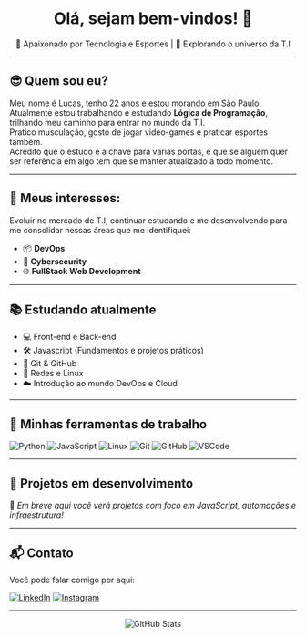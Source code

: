 <h1 align="center">Olá, sejam bem-vindos! 👋</h1>
<p align="center">
  🚀 Apaixonado por Tecnologia e Esportes  |  🔭 Explorando o universo da T.I
</p>

---

## 😎 Quem sou eu?

Meu nome é Lucas, tenho 22 anos e estou morando em São Paulo.  
Atualmente estou trabalhando e estudando **Lógica de Programação**, trilhando meu caminho para entrar no mundo da T.I.  
Pratico musculação, gosto de jogar video-games e praticar esportes também.  
Acredito que o estudo é a chave para varias portas, e que se alguem quer ser referência em algo tem que se manter atualizado a todo momento.

---

## 🎯 Meus interesses:

Evoluir no mercado de T.I, continuar estudando e me desenvolvendo para me consolidar nessas áreas que me identifiquei:

- 📦 **DevOps**
- 🔐 **Cybersecurity**
- 🌐 **FullStack Web Development**

---

## 📚 Estudando atualmente

- 💻 Front-end e Back-end
- 🛠️ Javascript (Fundamentos e projetos práticos)
- 📁 Git & GitHub
- 📡 Redes e Linux
- ☁️ Introdução ao mundo DevOps e Cloud

---

## 🧰 Minhas ferramentas de trabalho

![Python](https://img.shields.io/badge/Python-3776AB?style=for-the-badge&logo=python&logoColor=white)
![JavaScript](https://img.shields.io/badge/JavaScript-F7DF1E?style=for-the-badge&logo=javascript&logoColor=black)
![Linux](https://img.shields.io/badge/Linux-FCC624?style=for-the-badge&logo=linux&logoColor=black)
![Git](https://img.shields.io/badge/Git-F05032?style=for-the-badge&logo=git&logoColor=white)
![GitHub](https://img.shields.io/badge/GitHub-181717?style=for-the-badge&logo=github&logoColor=white)
![VSCode](https://img.shields.io/badge/VSCode-007ACC?style=for-the-badge&logo=visualstudiocode&logoColor=white)

---

## 🚧 Projetos em desenvolvimento

🚀 *Em breve aqui você verá projetos com foco em JavaScript, automações e infraestrutura!*

---

## 📬 Contato

Você pode falar comigo por aqui:

[![LinkedIn](https://img.shields.io/badge/LinkedIn-0077B5?style=flat&logo=linkedin&logoColor=white)](https://www.linkedin.com/in/seu-usuario-aqui)
[![Instagram](https://img.shields.io/badge/Instagram-E4405F?style=flat&logo=instagram&logoColor=white)](https://www.instagram.com/seu-usuario-aqui)

---

<p align="center">
  <img src="https://github-readme-stats.vercel.app/api?username=lucas-dias7&show_icons=true&theme=radical" alt="GitHub Stats"/>
</p>
          
